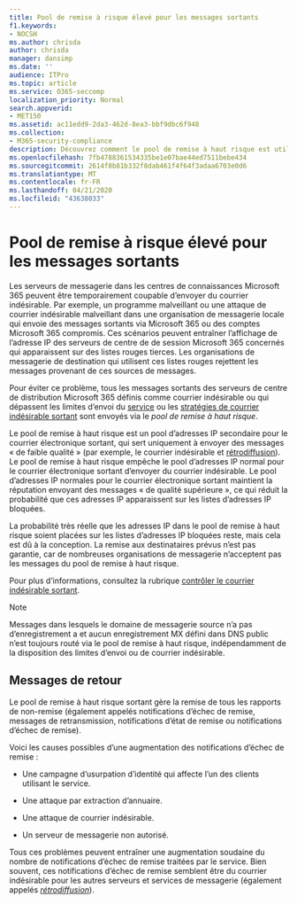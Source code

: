 ```yaml
---
title: Pool de remise à risque élevé pour les messages sortants
f1.keywords:
- NOCSH
ms.author: chrisda
author: chrisda
manager: dansimp
ms.date: ''
audience: ITPro
ms.topic: article
ms.service: O365-seccomp
localization_priority: Normal
search.appverid:
- MET150
ms.assetid: ac11edd9-2da3-462d-8ea3-bbf9dbc6f948
ms.collection:
- M365-security-compliance
description: Découvrez comment le pool de remise à haut risque est utilisé pour protéger la réputation des serveurs de messagerie dans les centres de connaissances Microsoft 365.
ms.openlocfilehash: 7fb4788361534335be1e07bae44ed7511bebe434
ms.sourcegitcommit: 2614f8b81b332f8dab461f4f64f3adaa6703e0d6
ms.translationtype: MT
ms.contentlocale: fr-FR
ms.lasthandoff: 04/21/2020
ms.locfileid: "43638033"
---
```

# <a name="high-risk-delivery-pool-for-outbound-messages"></a>Pool de remise à risque élevé pour les messages sortants

Les serveurs de messagerie dans les centres de connaissances Microsoft 365 peuvent être temporairement coupable d’envoyer du courrier indésirable. Par exemple, un programme malveillant ou une attaque de courrier indésirable malveillant dans une organisation de messagerie locale qui envoie des messages sortants via Microsoft 365 ou des comptes Microsoft 365 compromis. Ces scénarios peuvent entraîner l’affichage de l’adresse IP des serveurs de centre de de session Microsoft 365 concernés qui apparaissent sur des listes rouges tierces. Les organisations de messagerie de destination qui utilisent ces listes rouges rejettent les messages provenant de ces sources de messages.

Pour éviter ce problème, tous les messages sortants des serveurs de centre de distribution Microsoft 365 définis comme courrier indésirable ou qui dépassent les limites d’envoi du [service](https://docs.microsoft.com/office365/servicedescriptions/exchange-online-service-description/exchange-online-limits#sending-limits-across-office-365-options) ou les [stratégies de courrier indésirable sortant](configure-the-outbound-spam-policy.md) sont envoyés via le _pool de remise à haut risque_.

Le pool de remise à haut risque est un pool d’adresses IP secondaire pour le courrier électronique sortant, qui sert uniquement à envoyer des messages « de faible qualité » (par exemple, le courrier indésirable et [rétrodiffusion](backscatter-messages-and-eop.md)). Le pool de remise à haut risque empêche le pool d’adresses IP normal pour le courrier électronique sortant d’envoyer du courrier indésirable. Le pool d’adresses IP normales pour le courrier électronique sortant maintient la réputation envoyant des messages « de qualité supérieure », ce qui réduit la probabilité que ces adresses IP apparaissent sur les listes d’adresses IP bloquées.

La probabilité très réelle que les adresses IP dans le pool de remise à haut risque soient placées sur les listes d’adresses IP bloquées reste, mais cela est dû à la conception. La remise aux destinataires prévus n’est pas garantie, car de nombreuses organisations de messagerie n’acceptent pas les messages du pool de remise à haut risque.

Pour plus d’informations, consultez la rubrique [contrôler le courrier indésirable sortant](outbound-spam-controls.md).

> [!NOTE]
> Messages dans lesquels le domaine de messagerie source n’a pas d’enregistrement a et aucun enregistrement MX défini dans DNS public n’est toujours routé via le pool de remise à haut risque, indépendamment de la disposition des limites d’envoi ou de courrier indésirable.

## <a name="bounce-messages"></a>Messages de retour

Le pool de remise à haut risque sortant gère la remise de tous les rapports de non-remise (également appelés notifications d’échec de remise, messages de retransmission, notifications d’état de remise ou notifications d’échec de remise).

Voici les causes possibles d’une augmentation des notifications d’échec de remise :

- Une campagne d’usurpation d’identité qui affecte l’un des clients utilisant le service.

- Une attaque par extraction d’annuaire.

- Une attaque de courrier indésirable.

- Un serveur de messagerie non autorisé.

Tous ces problèmes peuvent entraîner une augmentation soudaine du nombre de notifications d’échec de remise traitées par le service. Bien souvent, ces notifications d’échec de remise semblent être du courrier indésirable pour les autres serveurs et services de messagerie (également appelés _[rétrodiffusion](backscatter-messages-and-eop.md)_).
